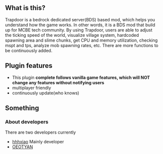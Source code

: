 ## What is this?

Trapdoor is a bedrock dedicated server(BDS) based mod, which helps you understand how the game works. In other words, it is a BDS mod that build up for MCBE tech community. By using Trapdoor, users are able to adjust the ticking speed of the world, visualize village system, hardcoded spawning area and slime chunks, get CPU and memory utilization, checking mspt and tps, analyze mob spawning rates, etc. There are more functions to be continuously added.


## Plugin features

- This plugin **complete follows vanilla game features, which will NOT change any features without notifying users**
- multiplayer friendly
- continuously update(who knows)

## Something
### About developers

There are two developers currently
- [hhhxiao](https://github.com/hhhxiao) Mainly developer
- [OEOTYAN](https://github.com/OEOTYAN)  
